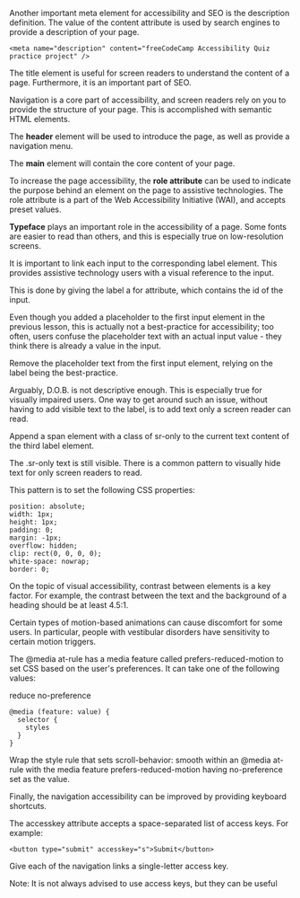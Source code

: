 Another important meta element for accessibility and SEO is the description definition. The value of the content attribute is used by search engines to provide a description of your page.

```
<meta name="description" content="freeCodeCamp Accessibility Quiz practice project" />
```

The title element is useful for screen readers to understand the content of a page. Furthermore, it is an important part of SEO.

Navigation is a core part of accessibility, and screen readers rely on you to provide the structure of your page. This is accomplished with semantic HTML elements.

The <b>header</b> element will be used to introduce the page, as well as provide a navigation menu.

The <b>main</b> element will contain the core content of your page.

To increase the page accessibility, the <b>role attribute</b> can be used to indicate the purpose behind an element on the page to assistive technologies. The role attribute is a part of the Web Accessibility Initiative (WAI), and accepts preset values.

<b>Typeface</b> plays an important role in the accessibility of a page. Some fonts are easier to read than others, and this is especially true on low-resolution screens.

It is important to link each input to the corresponding label element. This provides assistive technology users with a visual reference to the input.

This is done by giving the label a for attribute, which contains the id of the input.

Even though you added a placeholder to the first input element in the previous lesson, this is actually not a best-practice for accessibility; too often, users confuse the placeholder text with an actual input value - they think there is already a value in the input.

Remove the placeholder text from the first input element, relying on the label being the best-practice.

Arguably, D.O.B. is not descriptive enough. This is especially true for visually impaired users. One way to get around such an issue, without having to add visible text to the label, is to add text only a screen reader can read.

Append a span element with a class of sr-only to the current text content of the third label element.

The .sr-only text is still visible. There is a common pattern to visually hide text for only screen readers to read.

This pattern is to set the following CSS properties:

```
position: absolute;
width: 1px;
height: 1px;
padding: 0;
margin: -1px;
overflow: hidden;
clip: rect(0, 0, 0, 0);
white-space: nowrap;
border: 0;
```

On the topic of visual accessibility, contrast between elements is a key factor. For example, the contrast between the text and the background of a heading should be at least 4.5:1.

Certain types of motion-based animations can cause discomfort for some users. In particular, people with vestibular disorders have sensitivity to certain motion triggers.

The @media at-rule has a media feature called prefers-reduced-motion to set CSS based on the user's preferences. It can take one of the following values:

reduce
no-preference

```
@media (feature: value) {
  selector {
    styles
  }
}
```

Wrap the style rule that sets scroll-behavior: smooth within an @media at-rule with the media feature prefers-reduced-motion having no-preference set as the value.

Finally, the navigation accessibility can be improved by providing keyboard shortcuts.

The accesskey attribute accepts a space-separated list of access keys. For example:

```
<button type="submit" accesskey="s">Submit</button>
```

Give each of the navigation links a single-letter access key.

Note: It is not always advised to use access keys, but they can be useful
